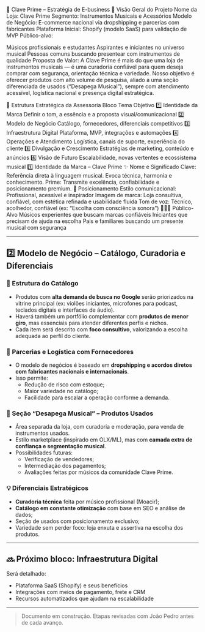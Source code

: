 🎯 Clave Prime – Estratégia de E-business
📘 Visão Geral do Projeto
Nome da Loja: Clave Prime
Segmento: Instrumentos Musicais e Acessórios
Modelo de Negócio: E-commerce nacional via dropshipping e parcerias com fabricantes
Plataforma Inicial: Shopify (modelo SaaS) para validação de MVP
Público-alvo:

Músicos profissionais e estudantes
Aspirantes e iniciantes no universo musical
Pessoas comuns buscando presentear com instrumentos de qualidade
Proposta de Valor: A Clave Prime é mais do que uma loja de instrumentos musicais — é uma curadoria confiável para quem deseja comprar com segurança, orientação técnica e variedade. Nosso objetivo é oferecer produtos com alto volume de pesquisa, aliado a uma seção diferenciada de usados (“Desapega Musical”), sempre com atendimento acessível, logística nacional e presença digital estratégica.

🧩 Estrutura Estratégica da Assessoria
Bloco	Tema	Objetivo
1️⃣	Identidade da Marca	Definir o tom, a essência e a proposta visual/comunicacional
2️⃣	Modelo de Negócio	Catálogo, fornecedores, diferenciais competitivos
3️⃣	Infraestrutura Digital	Plataforma, MVP, integrações e automações
4️⃣	Operações e Atendimento	Logística, canais de suporte, experiência do cliente
5️⃣	Divulgação e Crescimento	Estratégias de marketing, conteúdo e anúncios
6️⃣	Visão de Futuro	Escalabilidade, novas vertentes e ecossistema musical
1️⃣ Identidade da Marca – Clave Prime
✨ Nome e Significado
Clave: Referência direta à linguagem musical. Evoca técnica, harmonia e conhecimento.
Prime: Transmite excelência, confiabilidade e posicionamento premium.
🧭 Posicionamento
Estilo comunicacional: Profissional, acessível e inspirador
Imagem de marca: Loja consultiva, confiável, com estética refinada e usabilidade fluida
Tom de voz: Técnico, acolhedor, confiável (ex: “Escolha com consciência sonora”)
🧑‍🤝‍🧑 Público-Alvo
Músicos experientes que buscam marcas confiáveis
Iniciantes que precisam de ajuda na escolha
Pais e familiares buscando um presente musical com segurança

---

## 2️⃣ Modelo de Negócio – Catálogo, Curadoria e Diferenciais

### 🏪 Estrutura do Catálogo
- Produtos com **alta demanda de busca no Google** serão priorizados na vitrine principal (ex: violões iniciantes, microfones para podcast, teclados digitais e interfaces de áudio).
- Haverá também um portfólio complementar com **produtos de menor giro**, mas essenciais para atender diferentes perfis e nichos.
- Cada item será descrito com **foco consultivo**, valorizando a escolha adequada ao perfil do cliente.

### 🔁 Parcerias e Logística com Fornecedores
- O modelo de negócios é baseado em **dropshipping e acordos diretos com fabricantes nacionais e internacionais**.
- Isso permite:
  - Redução de risco com estoque;
  - Maior variedade no catálogo;
  - Facilidade para escalar a operação conforme a demanda.

### 🧩 Seção “Desapega Musical” – Produtos Usados
- Área separada da loja, com curadoria e moderação, para venda de instrumentos usados.
- Estilo marketplace (inspirado em OLX/ML), mas com **camada extra de confiança e segmentação musical**.
- Possibilidades futuras:
  - Verificação de vendedores;
  - Intermediação dos pagamentos;
  - Avaliações feitas por músicos da comunidade Clave Prime.

### 💡 Diferenciais Estratégicos
- **Curadoria técnica** feita por músico profissional (Moacir);
- **Catálogo em constante otimização** com base em SEO e análise de dados;
- Seção de usados com posicionamento exclusivo;
- Variedade sem perder foco: loja enxuta e assertiva na escolha dos produtos.

---

## 🔜 Próximo bloco: Infraestrutura Digital
Será detalhado:
- Plataforma SaaS (Shopify) e seus benefícios
- Integrações com meios de pagamento, frete e CRM
- Recursos automatizados que ajudam na escalabilidade

---

> Documento em construção. Etapas revisadas com João Pedro antes de cada avanço.
